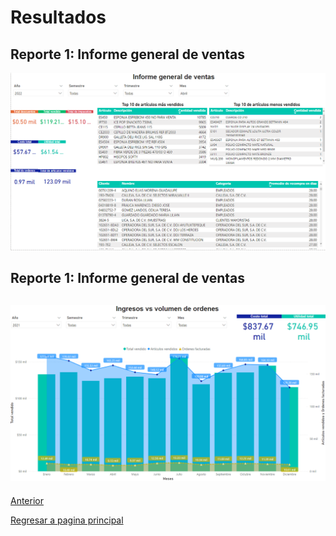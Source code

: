 # **Resultados**

## **Reporte 1: Informe general de ventas**
![BPMN](Resultados/ReporteDeVentas.png)

## **Reporte 1: Informe general de ventas**
![BPMN](Resultados/ReporteComparativoIngresoVSCantidad.png)
---
[Anterior](Construccion.md)

[Regresar a pagina principal](../README.md)